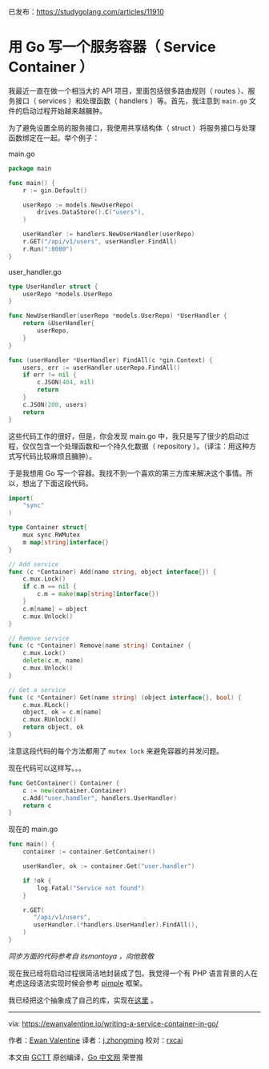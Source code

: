 已发布：https://studygolang.com/articles/11910

# 用 Go 写一个服务容器（ Service Container ）

我最近一直在做一个相当大的 API 项目，里面包括很多路由规则（ routes ）、服务接口（ services ）和处理函数（ handlers ）等。首先，我注意到 `main.go` 文件的启动过程开始越来越臃肿。

为了避免设置全局的服务接口，我使用共享结构体（ struct ）将服务接口与处理函数绑定在一起。举个例子：  

main.go

```go
package main

func main() {
    r := gin.Default()

    userRepo := models.NewUserRepo(
        drives.DataStore().C("users"),
    )

    userHandler := handlers.NewUserHandler(userRepo)
    r.GET("/api/v1/users", userHandler.FindAll)
    r.Run(":8080")
}
```

user_handler.go

```go
type UserHandler struct {  
    userRepo *models.UserRepo
}

func NewUserHandler(userRepo *models.UserRepo) *UserHandler {  
    return &UserHandler{
        userRepo,
    }
}

func (userHandler *UserHandler) FindAll(c *gin.Context) {  
    users, err := userHandler.userRepo.FindAll()
    if err != nil {
        c.JSON(404, nil)
        return
    }
    c.JSON(200, users)
    return
}
```
这些代码工作的很好，但是，你会发现 main.go 中，我只是写了很少的启动过程，仅仅包含一个处理函数和一个持久化数据（ repository ）。（译注：用这种方式写代码比较麻烦且臃肿）。  

于是我想用 Go 写一个容器。我找不到一个喜欢的第三方库来解决这个事情。所以，想出了下面这段代码。

```go
import(  
    "sync"
) 

type Container struct{
    mux sync.RWMutex
    m map[string]interface{}
}

// Add service
func (c *Container) Add(name string, object interface{}) {
    c.mux.Lock()
    if c.m == nil {
        c.m = make(map[string]interface{})
    }
    c.m[name] = object
    c.mux.Unlock()
}

// Remove service
func (c *Container) Remove(name string) Container {
    c.mux.Lock()
    delete(c.m, name)
    c.mux.Unlock()
}

// Get a service
func (c *Container) Get(name string) (object interface{}, bool) {
    c.mux.RLock()
    object, ok = c.m[name]
    c.mux.RUnlock()
    return object, ok
}
```
注意这段代码的每个方法都用了 `mutex lock` 来避免容器的并发问题。

现在代码可以这样写。。。

```go
func GetContainer() Container {  
    c := new(container.Container)
    c.Add("user.handler", handlers.UserHandler)
    return c 
}
```

现在的 main.go

```go
func main() {
    container := container.GetContainer()

    userHandler, ok := container.Get("user.handler")

    if !ok {
        log.Fatal("Service not found")    
    }

    r.GET(
       "/api/v1/users", 
       userHandler.(*handlers.UserHandler).FindAll(),
    )
}
```
_同步方面的代码参考自 itsmontoya ，向他致敬_

现在我已经将启动过程很简洁地封装成了包。我觉得一个有 PHP 语言背景的人在考虑这段语法实现时候会参考 [pimple](http://pimple.sensiolabs.org/) 框架。

我已经把这个抽象成了自己的库，实现在[这里](https://github.com/EwanValentine/Vertebrae) 。

----------------

via: https://ewanvalentine.io/writing-a-service-container-in-go/

作者：[Ewan Valentine](https://ewanvalentine.io/author/ewan/)
译者：[j.zhongming](https://github.com/j.zhongming)
校对：[rxcai](https://github.com/rxcai)

本文由 [GCTT](https://github.com/studygolang/GCTT) 原创编译，[Go 中文网](https://studygolang.com/) 荣誉推

